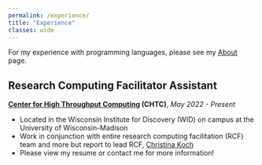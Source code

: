 ```yaml
---
permalink: /experience/
title: "Experience"
classes: wide
---
```


For my experience with programming languages, please see my [About](./about.md/#languages) page.

## Research Computing Facilitator Assistant

**<a href="https://chtc.cs.wisc.edu/">Center for High Throughput Computing</a> (CHTC)**, *May 2022 - Present*
- Located in the Wisconsin Institute for Discovery (WID) on campus at the University of Wisconsin-Madison
- Work in conjunction with entire research computing facilitation (RCF) team and more but report to lead RCF, <a href="https://wid.wisc.edu/people/christina-koch/">Christina Koch</a>
- Please view my resume or contact me for more information!
